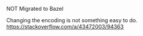 NOT Migrated to Bazel

Changing the encoding is not something easy to do.
https://stackoverflow.com/a/43472003/94363
